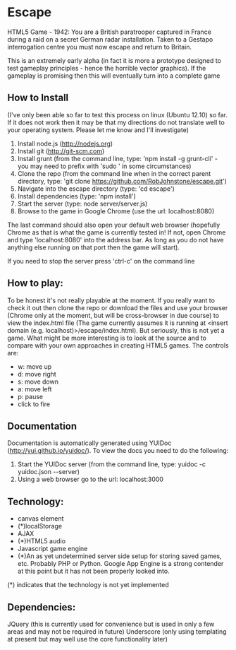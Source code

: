 Escape
======

HTML5 Game - 1942: You are a British paratrooper captured in France during a raid on a secret German radar installation. Taken to a Gestapo interrogation centre you must now escape and return to Britain. 

This is an extremely early alpha (in fact it is more a prototype designed to test gameplay principles - hence the horrible vector graphics). If the gameplay is promising then this will eventually turn into a complete game

How to Install
----------------

(I've only been able so far to test this process on linux (Ubuntu 12.10) so far. If it does not work then it may be that my directions do not translate well to your operating system. Please let me know and I'll investigate)

1. Install node.js (http://nodejs.org)
2. Install git (http://git-scm.com)
3. Install grunt (from the command line, type: 'npm install -g grunt-cli' - you may need to prefix with 'sudo ' in some circumstances)
3. Clone the repo (from the command line when in the correct parent directory, type: 'git clone https://github.com/RobJohnstone/escape.git')
4. Navigate into the escape directory (type: 'cd escape')
5. Install dependencies (type: 'npm install')
6. Start the server (type: node server/server.js)
7. Browse to the game in Google Chrome (use the url: localhost:8080) 

The last command should also open your default web browser (hopefully Chrome as that is what the game is currently tested in! If not, open Chrome and type 'localhost:8080' into the address bar. As long as you do not have anything else running on that port then the game will start).

If you need to stop the server press 'ctrl-c' on the command line

How to play:
------------

To be honest it's not really playable at the moment. If you really want to check it out then clone the repo or download the files and use your browser (Chrome only at the moment, but will be cross-browser in due course) to view the index.html file (The game currently assumes it is running at \<insert domain (e.g. localhost)\>/escape/index.html). But seriously, this is not yet a game. What might be more interesting is to look at the source and to compare with your own approaches in creating HTML5 games. The controls are:

+ w: move up
+ d: move right
+ s: move down
+ a: move left
+ p: pause
+ click to fire

Documentation
-------------

Documentation is automatically generated using YUIDoc (http://yui.github.io/yuidoc/). To view the docs you need to do the following:

1. Start the YUIDoc server (from the command line, type: yuidoc -c yuidoc.json --server)
2. Using a web browser go to the url: localhost:3000

Technology:
-----------

+ canvas element
+ (*)localStorage
+ AJAX
+ (*)HTML5 audio
+ Javascript game engine
+ (*)An as yet undetermined server side setup for storing saved games, etc. Probably PHP or Python. Google App Engine is a strong contender at this point but it has not been properly looked into.

(*) indicates that the technology is not yet implemented

Dependencies:
-------------

JQuery (this is currently used for convenience but is used in only a few areas and may not be required in future)
Underscore (only using templating at present but may well use the core functionality later)
